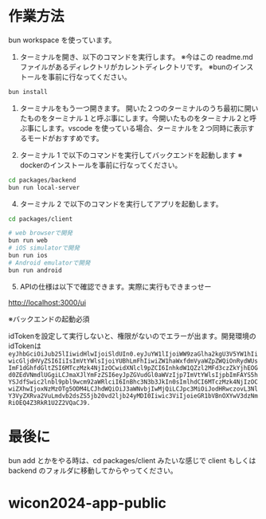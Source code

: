 # 作業方法

bun workspace を使っています。

1. ターミナルを開き、以下のコマンドを実行します。
   ※今はこの readme.md ファイルがあるディレクトリがカレントディレクトリです。
   ※bunのインストールを事前に行なってください。

```sh
bun install
```

1. ターミナルをもう一つ開きます。
   開いた２つのターミナルのうち最初に開いたものをターミナル１と呼ぶ事にします。今開いたものをターミナル２と呼ぶ事にします。vscode を使っている場合、ターミナルを２つ同時に表示するモードがおすすめです。

2. ターミナル 1 で以下のコマンドを実行してバックエンドを起動します
   ※ dockerのインストールを事前に行なってください。

```bash
cd packages/backend
bun run local-server
```

4. ターミナル 2 で以下のコマンドを実行してアプリを起動します。

```bash
cd packages/client

# web browserで開発
bun run web
# iOS simulatorで開発
bun run ios
# Android emulatorで開発
bun run android
```

5. APIの仕様は以下で確認できます。実際に実行もできまっせー

[http://localhost:3000/ui](http://localhost:3000/ui)

※バックエンドの起動必須

idTokenを設定して実行しないと、権限がないのでエラーが出ます。開発環境のidTokenは`eyJhbGciOiJub25lIiwidHlwIjoiSldUIn0.eyJuYW1lIjoiWW9zaGlha2kgU3V5YW1hIiwicGljdHVyZSI6IiIsImVtYWlsIjoiYUBhLmFhIiwiZW1haWxfdmVyaWZpZWQiOnRydWUsImF1dGhfdGltZSI6MTczMzk4NjIzOCwidXNlcl9pZCI6InhkdW1QZzl2MFd3czZkYjhEOGd0ZEdVNmdlUGgiLCJmaXJlYmFzZSI6eyJpZGVudGl0aWVzIjp7ImVtYWlsIjpbImFAYS5hYSJdfSwic2lnbl9pbl9wcm92aWRlciI6InBhc3N3b3JkIn0sImlhdCI6MTczMzk4NjIzOCwiZXhwIjoxNzMzOTg5ODM4LCJhdWQiOiJ3aWNvbjIwMjQiLCJpc3MiOiJodHRwczovL3NlY3VyZXRva2VuLmdvb2dsZS5jb20vd2ljb24yMDI0Iiwic3ViIjoieGR1bVBnOXYwV3dzNmRiOEQ4Z3RkR1U2Z2VQaCJ9.`

# 最後に

bun add とかをやる時は、cd packages/client みたいな感じで client もしくは backend のフォルダに移動してからやってください。
# wicon2024-app-public
